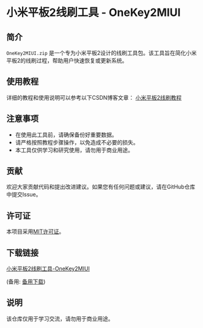 # 小米平板2线刷工具 - OneKey2MIUI

## 简介

`OneKey2MIUI.zip` 是一个专为小米平板2设计的线刷工具包。该工具旨在简化小米平板2的线刷过程，帮助用户快速恢复或更新系统。

## 使用教程

详细的教程和使用说明可以参考以下CSDN博客文章：
[小米平板2线刷教程](https://blog.csdn.net/baofengzhe/article/details/105913405)

## 注意事项

- 在使用此工具前，请确保备份好重要数据。
- 请严格按照教程步骤操作，以免造成不必要的损失。
- 本工具仅供学习和研究使用，请勿用于商业用途。

## 贡献

欢迎大家贡献代码和提出改进建议。如果您有任何问题或建议，请在GitHub仓库中提交Issue。

## 许可证

本项目采用[MIT许可证](LICENSE)。

## 下载链接
[小米平板2线刷工具-OneKey2MIUI](https://pan.quark.cn/s/0743519c0ba4) 

(备用: [备用下载](https://pan.baidu.com/s/1sK0hth6HTXcgz5chzwcAww?pwd=1234))

## 说明

该仓库仅用于学习交流，请勿用于商业用途。
